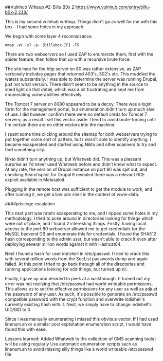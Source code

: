 ##Vulnhub Writeup #2: Billu B0x 2
https://www.vulnhub.com/entry/billu-b0x-2,238/

This is my second vulnhub writeup. Things didn't go as well for me with this box - I had some holes in my approach.

We begin with some layer 4 reconnaisance. 


```
nmap -sV -sT -p- [billubox IP] -T5
```

There are two webservers so I used ZAP to enumerate them, first with the spider feature,  then follow that up with a recursive brute force.

The site map for the http server on 80 was rather extensive, as ZAP verbosely includes pages that returned 403's, 302's etc. This muddied the waters substantially. I was able to determine the server was running Drupal, just not what version. There didn't seem to be anything in the source to shed light on that detail, which was a bit frustrating and kept me from enumerating vulnerabilities effectively.

The Tomcat 7 server on 8080 appeared to be a decoy. There was a login form for the management portal, but enumeration didn't turn up much else of use. I did however confirm there were no default creds for Tomcat 7 servers; as a result I set this vector aside: I tend to avoid brute-forcing until I'm certain there are no other vectors into the machine.

I spent some time clicking around the sitemap for both webservers trying to put together some sort of pattern, but I wasn't able to identify anything. I became exasperated and started using Nikto and other scanners to try and find something silly.

Nikto didn't turn anything up, but Whatweb did. This was a pleasant surprise as I'd never used Whatweb before and didn't know what to expect. At any rate, the version of Drupal instance on port 80 was spit out, and checking Searchsploit for Drupal 8 revealed there was a relevant RCE exploit available in Metasploit.

Plugging in the remote host was sufficient to get the module to work, and after running it, we get a low priv shell in the context of www-data.


####privilege escalation

This next part was ratehr exasperating to me, and I ripped some holes in my methodology. I tried to poke around in directories looking for things which were out of place, and I found 2 interesting things. Firstly, having local access to the port 80 webserver allowed me to get credentials for the MySQL backend DB and enumerate this for credentials. I found the SHA512 hash corresponding to the admin user, but wasn't able to crack it even after deploying several million words against it with Hashcat64.

Next I found a hash for user indishell in /etc/passwd. I tried to crack this with several million words from the SecList passwords dump and again failed. At this point I tried to go back through all of the directories and running applications looking for odd things, but turned up nil. 

Finally, I gave up and decided to peek at a walkthrough. It turned out my error was not realizing that /etc/passwd had world writeable permissions. This allows us to set the effective permissions for any user as well as adjust the password of any user. As such, it's possible to generate an /etc/passwd compatible password with the crypt function and overwrite indishell's currently existing hash with it. Next, we simply have to change indishell's UID/GID to 0.

Since I was manually enumerating I missed this obvious vector. If I had used linenum.sh or a similar post exploitation enumeration script, I would have found this with ease.

Lessons learned:
Added Whatweb to the collection of CMS scanning tools I will be using regularly
Use automatic enumeration scripts such as linenum.sh to avoid missing silly things like a world writeable /etc/passwd file


